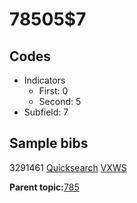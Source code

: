 # 78505$7

## Codes

-   Indicators
    -   First: 0
    -   Second: 5
-   Subfield: 7

## Sample bibs

3291461 [Quicksearch](https://search.library.yale.edu/catalog/3291461) [VXWS](http://prodorbis.library.yale.edu:7014/vxws/GetHoldingsService?bibId=3291461)

**Parent topic:**[785](../../tags/785/785.md)

